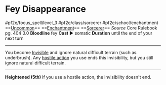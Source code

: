 # Fey Disappearance
#pf2e/focus_spell/level_3 #pf2e/class/sorcerer #pf2e/school/enchantment 
==[Uncommon](Uncommon.md)== ==[Enchantment](Enchantment.md)== ==[Sorcerer](Sorcerer.md)==
*Source* Core Rulebook pg. 404 3.0
**Bloodline** fey
**Cast** ► somatic
**Duration** until the end of your next turn

---
You become [Invisible](Invisible.md) and ignore natural difficult terrain (such as underbrush). Any [hostile action](hostile%20action) you use ends this invisibility, but you still ignore natural difficult terrain.

<hr>

**Heightened (5th)** If you use a hostile action, the invisibility doesn't end.